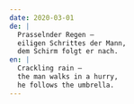 ```yaml
---
date: 2020-03-01
de: |
  Prasselnder Regen –
  eiligen Schrittes der Mann,
  dem Schirm folgt er nach.
en: |
  Crackling rain –
  the man walks in a hurry,
  he follows the umbrella.
---
```

